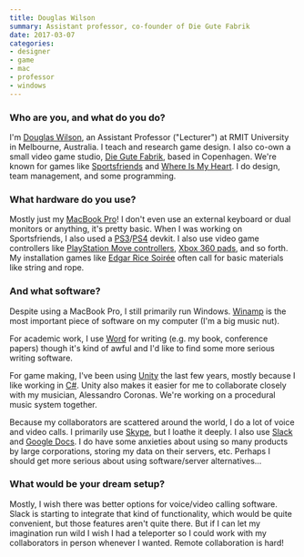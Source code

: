 ```yaml
---
title: Douglas Wilson
summary: Assistant professor, co-founder of Die Gute Fabrik
date: 2017-03-07
categories:
- designer
- game
- mac
- professor
- windows
---
```


### Who are you, and what do you do?

I'm [Douglas Wilson](https://twitter.com/doougle "Douglas' Twitter account."), an Assistant Professor ("Lecturer") at RMIT University in Melbourne, Australia. I teach and research game design. I also co-own a small video game studio, [Die Gute Fabrik](http://gutefabrik.com/ "Douglas' game studio."), based in Copenhagen. We're known for games like [Sportsfriends][] and [Where Is My Heart][where-is-my-heart]. I do design, team management, and some programming.

### What hardware do you use?

Mostly just my [MacBook Pro][macbook-pro]! I don't even use an external keyboard or dual monitors or anything, it's pretty basic. When I was working on Sportsfriends, I also used a [PS3][]/[PS4][] devkit. I also use video game controllers like [PlayStation Move controllers][playstation-move], [Xbox 360 pads][xbox-360-controller], and so forth. My installation games like [Edgar Rice Soirée][edgar-rice-soiree] often call for basic materials like string and rope.

### And what software?

Despite using a MacBook Pro, I still primarily run Windows. [Winamp][] is the most important piece of software on my computer (I'm a big music nut).

For academic work, I use [Word][] for writing (e.g. my book, conference papers) though it's kind of awful and I'd like to find some more serious writing software.

For game making, I've been using [Unity][] the last few years, mostly because I like working in [C#][c-sharp]. Unity also makes it easier for me to collaborate closely with my musician, Alessandro Coronas. We're working on a procedural music system together.

Because my collaborators are scattered around the world, I do a lot of voice and video calls. I primarily use [Skype][], but I loathe it deeply. I also use [Slack][] and [Google Docs][google-docs]. I do have some anxieties about using so many products by large corporations, storing my data on their servers, etc. Perhaps I should get more serious about using software/server alternatives...

### What would be your dream setup?

Mostly, I wish there was better options for voice/video calling software. Slack is starting to integrate that kind of functionality, which would be quite convenient, but those features aren't quite there. But if I can let my imagination run wild I wish I had a teleporter so I could work with my collaborators in person whenever I wanted. Remote collaboration is hard!

[c-sharp]: https://en.wikipedia.org/wiki/C_Sharp_(programming_language) "A compiled programming language."
[edgar-rice-soiree]: https://thp.io/2012/tarzan/ "A four-player physical game."
[google-docs]: https://en.wikipedia.org/wiki/Google_Docs "A web-based office suite."
[macbook-pro]: https://www.apple.com/macbook-pro/ "A laptop."
[playstation-move]: https://en.wikipedia.org/wiki/PlayStation_Move "A PlayStation motion controller."
[ps3]: https://www.playstation.com/en-us/ "A shiny gaming console from Sony."
[ps4]: https://www.playstation.com/en-us/ "A shiny gaming console from Sony."
[skype]: https://www.skype.com/en/ "Voice and video chat software."
[slack]: https://slack.com/intl/ja-jp/ "A collaboration service."
[sportsfriends]: http://web.archive.org/web/20230706214622/https://gutefabrik.com/sportsfriends/ "A collection of local multiplayer games."
[unity]: https://unity.com/products "A cross-platform game development tool."
[where-is-my-heart]: http://whereismyheartgame.com/ "A platform game."
[winamp]: https://www.winamp.com/home-static.html "A media player."
[word]: https://www.microsoft.com/en-us/microsoft-365/word "A document editor."
[xbox-360-controller]: https://en.wikipedia.org/wiki/Xbox_360_controller "A controller for the Xbox 360."
